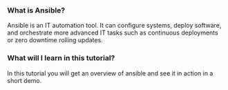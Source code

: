 ### What is Ansible?

Ansible is an IT automation tool. It can configure systems, deploy software, and orchestrate more advanced IT tasks such as continuous deployments or zero downtime rolling updates.

### What will I learn in this tutorial?

In this tutorial you will get an overview of ansible and see it in action in a short demo.